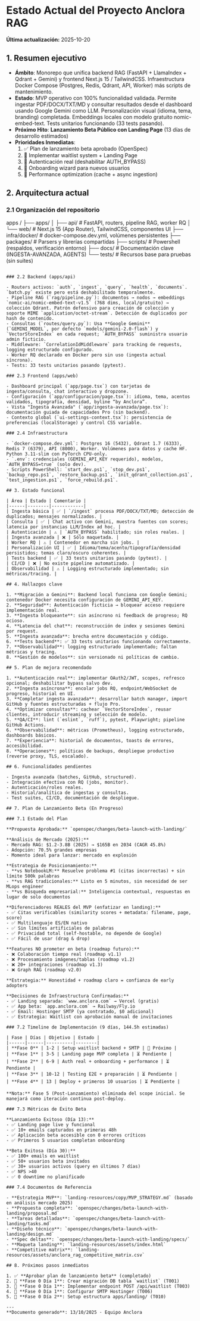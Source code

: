 # Estado Actual del Proyecto Anclora RAG

**Última actualización:** 2025-10-20

## 1. Resumen ejecutivo

- **Ámbito**: Monorepo que unifica backend RAG (FastAPI + LlamaIndex + Qdrant + Gemini) y frontend Next.js 15 / TailwindCSS. Infraestructura Docker Compose (Postgres, Redis, Qdrant, API, Worker) más scripts de mantenimiento.
- **Estado**: MVP operativo con 100% funcionalidad validada. Permite ingestar PDF/DOCX/TXT/MD y consultar resultados desde el dashboard usando Google Gemini como LLM. Personalización visual (idioma, tema, branding) completada. Embeddings locales con modelo gratuito nomic-embed-text. Tests unitarios funcionando (33 tests pasando).
- **Próximo Hito**: **Lanzamiento Beta Público con Landing Page** (13 días de desarrollo estimados)
- **Prioridades Inmediatas**:
  1. ✅ Plan de lanzamiento beta aprobado (OpenSpec)
  2. 🔄 Implementar waitlist system + Landing Page
  3. 🔄 Autenticación real (deshabilitar AUTH_BYPASS)
  4. 🔄 Onboarding wizard para nuevos usuarios
  5. 🔄 Performance optimization (cache + async ingestion)

## 2. Arquitectura actual

### 2.1 Organización del repositorio

apps
/
├── apps/
│   ├── api/        # FastAPI, routers, pipeline RAG, worker RQ
│   └── web/        # Next.js 15 (App Router), TailwindCSS, componentes UI
├── infra/docker/  # docker-compose.dev.yml, volúmenes persistentes
├── packages/      # Parsers y librerías compartidas
├── scripts/       # Powershell (respaldos, verificación entorno)
├── docs/          # Documentación clave (INGESTA-AVANZADA, AGENTS)
└── tests/         # Recursos base para pruebas (sin suites)

```text

### 2.2 Backend (apps/api)

- Routers activos: `auth`, `ingest`, `query`, `health`, `documents`. `batch.py` existe pero está deshabilitado temporalmente.
- Pipeline RAG (`rag/pipeline.py`): documentos → nodos → embeddings `nomic-ai/nomic-embed-text-v1.5` (768 dims, local/gratuito) → colección Qdrant. Patrón defensivo para creación de colección y soporte MIME `application/octet-stream`. Detección de duplicados por hash de contenido.
- Consultas (`routes/query.py`): Usa **Google Gemini** (`GEMINI_MODEL`, por defecto `models/gemini-2.0-flash`) y `VectorStoreIndex` en cada request; `AUTH_BYPASS` suministra usuario admin ficticio.
- Middleware: `CorrelationIdMiddleware` para tracking de requests, logging estructurado configurado.
- Worker RQ declarado en Docker pero sin uso (ingesta actual síncrona).
- Tests: 33 tests unitarios pasando (pytest).

### 2.3 Frontend (apps/web)

- Dashboard principal (`app/page.tsx`) con tarjetas de ingesta/consulta, chat interactivo y dropzone.
- Configuración (`app/configuracion/page.tsx`): idioma, tema, acentos validados, tipografía, densidad, byline “by Anclora”.
- Vista "Ingesta Avanzada" (`app/ingesta-avanzada/page.tsx`): documentación guiada de capacidades Pro (sin backend).
- Contexto global (`ui-settings-context.tsx`): persistencia de preferencias (localStorage) y control CSS variable.

### 2.4 Infraestructura

- `docker-compose.dev.yml`: Postgres 16 (5432), Qdrant 1.7 (6333), Redis 7 (6379), API (8000), Worker. Volúmenes para datos y cache HF. Python 3.11-slim con PyTorch CPU-only.
- `.env`: credenciales (GEMINI_API_KEY requerido), modelos, `AUTH_BYPASS=true` (solo dev).
- Scripts PowerShell: `start_dev.ps1`, `stop_dev.ps1`, `backup_repo.ps1`, `restore_backup.ps1`, `init_qdrant_collection.ps1`, `test_ingestion.ps1`, `force_rebuild.ps1`.

## 3. Estado funcional

| Área | Estado | Comentario |
|------|--------|------------|
| Ingesta básica | ✅ | `/ingest` procesa PDF/DOCX/TXT/MD; detección de duplicados; mensajes normalizados. |
| Consulta | ✅ | Chat activo con Gemini, muestra fuentes con scores; latencia por instancias LLM/Index ad hoc. |
| Autenticación | ⚠️ | `AUTH_BYPASS` habilitado; sin roles reales. |
| Ingesta avanzada | ❌ | Sólo maquetada. |
| Worker RQ | ⚠️ | Contenedor en marcha sin jobs. |
| Personalización UI | ✅ | Idioma/tema/acento/tipografía/densidad persistidos; temas claro/oscuro coherentes. |
| Tests backend | ✅ | 33 tests unitarios pasando (pytest). |
| CI/CD | ❌ | No existe pipeline automatizado. |
| Observabilidad | ⚠️ | Logging estructurado implementado; sin métricas/tracing. |

## 4. Hallazgos clave

1. **Migración a Gemini**: Backend local funciona con Google Gemini; contenedor Docker necesita configuración de GEMINI_API_KEY.
2. **Seguridad**: Autenticación ficticia → bloquear acceso requiere implementación real.
3. **Ingesta bloqueante**: sin asíncrono ni feedback de progreso; RQ ocioso.
4. **Latencia del chat**: reconstrucción de index y sesiones Gemini por request.
5. **Ingesta avanzada**: brecha entre documentación y código.
6. **Tests backend**: ✅ 33 tests unitarios funcionando correctamente.
7. **Observabilidad**: logging estructurado implementado; faltan métricas y tracing.
8. **Gestión de modelos**: sin versionado ni políticas de cambio.

## 5. Plan de mejora recomendado

1. **Autenticación real**: implementar OAuth2/JWT, scopes, refresco opcional; deshabilitar bypass salvo dev.
2. **Ingesta asíncrona**: encolar jobs RQ, endpoint/WebSocket de progreso, historial en UI.
3. **Completar ingesta avanzada**: desarrollar batch manager, import GitHub y fuentes estructuradas + flujo Pro.
4. **Optimizar consultas**: cachear `VectorStoreIndex`, reusar clientes, introducir streaming y selección de modelo.
5. **QA/CI**: lint (`eslint`, `ruff`), pytest, Playwright; pipeline GitHub Actions.
6. **Observabilidad**: métricas (Prometheus), logging estructurado, dashboards básicos.
7. **Experiencia**: historial de documentos, toasts de errores, accesibilidad.
8. **Operaciones**: políticas de backups, despliegue productivo (reverse proxy, TLS, escalado).

## 6. Funcionalidades pendientes

- Ingesta avanzada (batches, GitHub, structured).
- Integración efectiva con RQ (jobs, monitor).
- Autenticación/roles reales.
- Historial/analítica de ingestas y consultas.
- Test suites, CI/CD, documentación de despliegue.

## 7. Plan de Lanzamiento Beta (En Progreso)

### 7.1 Estado del Plan

**Propuesta Aprobada:** `openspec/changes/beta-launch-with-landing/`

**Análisis de Mercado (2025):**
- Mercado RAG: $1.2-3.8B (2025) → $165B en 2034 (CAGR 45.8%)
- Adopción: 70.5% grandes empresas
- Momento ideal para lanzar: mercado en explosión

**Estrategia de Posicionamiento:**
- **vs NotebookLM:** Resuelve problema #1 (citas incorrectas) + sin límite 500k palabras
- **vs RAG tradicionales:** Listo en 5 minutos, sin necesidad de ser MLops engineer
- **vs Búsqueda empresarial:** Inteligencia contextual, respuestas en lugar de solo documentos

**Diferenciadores REALES del MVP (enfatizar en landing):**
- ✅ Citas verificables (similarity scores + metadata: filename, page, score)
- ✅ Multilenguaje ES/EN nativo
- ✅ Sin límites artificiales de palabras
- ✅ Privacidad total (self-hostable, no depende de Google)
- ✅ Fácil de usar (drag & drop)

**Features NO prometer en beta (roadmap futuro):**
- ❌ Colaboración tiempo real (roadmap v1.1)
- ❌ Procesamiento imágenes/tablas (roadmap v1.2)
- ❌ 20+ integraciones (roadmap v1.3)
- ❌ Graph RAG (roadmap v2.0)

**Estrategia:** Honestidad + roadmap claro = confianza de early adopters

**Decisiones de Infraestructura Confirmadas:**
- ✅ Landing separada: `www.anclora.com` → Vercel (gratis)
- ✅ App beta: `app.anclora.com` → Railway/Fly.io
- ✅ Email: Hostinger SMTP (ya contratado, $0 adicional)
- ✅ Estrategia: Waitlist con aprobación manual de invitaciones

### 7.2 Timeline de Implementación (9 días, 144.5h estimadas)

| Fase | Días | Objetivo | Estado |
|------|------|----------|--------|
| **Fase 0** | 1-2 | Setup waitlist backend + SMTP | 🔄 Próximo |
| **Fase 1** | 3-5 | Landing page MVP completa | ⏳ Pendiente |
| **Fase 2** | 6-9 | Auth real + onboarding + performance | ⏳ Pendiente |
| **Fase 3** | 10-12 | Testing E2E + preparación | ⏳ Pendiente |
| **Fase 4** | 13 | Deploy + primeros 10 usuarios | ⏳ Pendiente |

**Nota:** Fase 5 (Post-Lanzamiento) eliminada del scope inicial. Se manejará como iteración continua post-deploy.

### 7.3 Métricas de Éxito Beta

**Lanzamiento Exitoso (Día 13):**
- ✅ Landing page live y funcional
- ✅ 10+ emails capturados en primeras 48h
- ✅ Aplicación beta accesible con 0 errores críticos
- ✅ Primeros 5 usuarios completan onboarding

**Beta Exitosa (Día 30):**
- ✅ 100+ emails en waitlist
- ✅ 50+ usuarios beta invitados
- ✅ 30+ usuarios activos (query en últimos 7 días)
- ✅ NPS >40
- ✅ 0 downtime no planificado

### 7.4 Documentos de Referencia

- **Estrategia MVP**: `landing-resources/copy/MVP_STRATEGY.md` (basado en análisis mercado 2025)
- **Propuesta completa**: `openspec/changes/beta-launch-with-landing/proposal.md`
- **Tareas detalladas**: `openspec/changes/beta-launch-with-landing/tasks.md`
- **Diseño técnico**: `openspec/changes/beta-launch-with-landing/design.md`
- **Spec deltas**: `openspec/changes/beta-launch-with-landing/specs/`
- **Maqueta landing**: `landing-resources/assets/index.html`
- **Competitive matrix**: `landing-resources/assets/anclora_rag_competitive_matrix.csv`

## 8. Próximos pasos inmediatos

1. ✅ **Aprobar plan de lanzamiento beta** (completado)
2. 🔄 **Fase 0 Día 1**: Crear migración DB tabla `waitlist` (T001)
3. 🔄 **Fase 0 Día 1**: Implementar endpoint POST /api/waitlist (T003)
4. 🔄 **Fase 0 Día 1**: Configurar SMTP Hostinger (T006)
5. 🔄 **Fase 0 Día 2**: Setup estructura apps/landing/ (T010)

---
**Documento generado**: 13/10/2025 · Equipo Anclora
